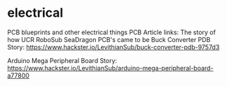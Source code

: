 # electrical
PCB blueprints and other electrical things
PCB Article links: The story of how UCR RoboSub SeaDragon PCB's came to be
Buck Converter PDB Story: https://www.hackster.io/LevithianSub/buck-converter-pdb-9757d3

Arduino Mega Peripheral Board Story: https://www.hackster.io/LevithianSub/arduino-mega-peripheral-board-a77800
